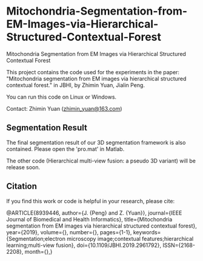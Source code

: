 # Mitochondria-Segmentation-from-EM-Images-via-Hierarchical-Structured-Contextual-Forest
 Mitochondria Segmentation from EM Images via Hierarchical Structured Contextual Forest

This project contains the code used for the experiments in the paper:
"Mitochondria segmentation from EM images via hierarchical structured contextual forest." in JBHI, by Zhimin Yuan, Jialin Peng.

You can run this code on Linux or Windows.

Contact: Zhimin Yuan (zhimin_yuan@163.com)


Segmentation Result
-----
The final segmentation result of our 3D segmentation framework is also contained. Please open the 'pro.mat' in Matlab.

The other code (Hierarchical multi-view fusion: a pseudo 3D variant) will be release soon.

Citation
-----
If you find this work or code is helpful in your research, please cite:

@ARTICLE{8939446,
author={J. {Peng} and Z. {Yuan}},
journal={IEEE Journal of Biomedical and Health Informatics},
title={Mitochondria segmentation from EM images via hierarchical structured contextual forest},
year={2019},
volume={},
number={},
pages={1-1},
keywords={Segmentation;electron microscopy image;contextual features;hierarchical learning;multi-view fusion},
doi={10.1109/JBHI.2019.2961792},
ISSN={2168-2208},
month={},}